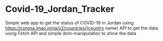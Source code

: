 # Covid-19_Jordan_Tracker
Simple web app to get the status of COVID-19 in Jordan using https://corona.lmao.ninja/v2/countries/(country name) API to get the data using Fetch API and simple dom-manipulation to show the data

